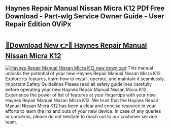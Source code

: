 ## Haynes Repair Manual Nissan Micra K12 PDf Free Download - Part-wlg Service Owner Guide - User Repair Edition 0ViPx

# <h2><a href="http://bc66783.oget.top/?id=Haynes+Repair+Manual+Nissan+Micra+K12">🔗Download New 👉🔴 Haynes Repair Manual Nissan Micra K12</a></h2>

[![Haynes Repair Manual Nissan Micra K12 new download](https://i.imgur.com/5g1atiW.png)](http://bc66783.oget.top/?id=Haynes+Repair+Manual+Nissan+Micra+K12)
This manual unlocks the potential of your new Haynes Repair Manual Nissan Micra K12. Explore its features, learn how to install, operate, and maintain it seamlessly. Important Safety Guidelines Please read all safety guidelines carefully before operating your new Haynes Repair Manual Nissan Micra K12. Experience the power of list of features at your fingertips with your new Haynes Repair Manual Nissan Micra K12. We trust that the Haynes Repair Manual Nissan Micra K12 has been a clear and concise resource in your efforts to learn the ins and outs of your new device. In case of any queries or concerns, please do not hesitate to reach out to our customer service team.
